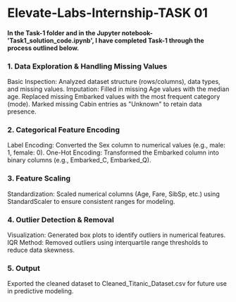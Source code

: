 # Elevate-Labs-Internship-TASK 01

#### In the Task-1 folder and in the Jupyter notebook-'Task1_solution_code.ipynb', I have completed Task-1 through the process outlined below. 

### 1. Data Exploration & Handling Missing Values
Basic Inspection: Analyzed dataset structure (rows/columns), data types, and missing values.
Imputation:
Filled in missing Age values with the median age.
Replaced missing Embarked values with the most frequent category (mode).
Marked missing Cabin entries as "Unknown" to retain data presence.

### 2. Categorical Feature Encoding
Label Encoding: Converted the Sex column to numerical values (e.g., male: 1, female: 0).
One-Hot Encoding: Transformed the Embarked column into binary columns (e.g., Embarked_C, Embarked_Q).

### 3. Feature Scaling
Standardization: Scaled numerical columns (Age, Fare, SibSp, etc.) using StandardScaler to ensure consistent ranges for modeling.

### 4. Outlier Detection & Removal
Visualization: Generated box plots to identify outliers in numerical features.
IQR Method: Removed outliers using interquartile range thresholds to reduce data skewness.

### 5. Output
Exported the cleaned dataset to Cleaned_Titanic_Dataset.csv for future use in predictive modeling.

